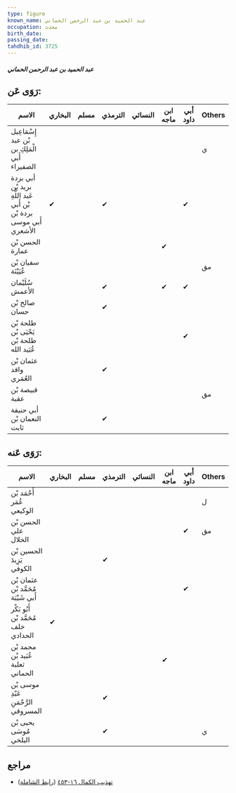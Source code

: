 ```yaml
---
type: figure
known_name: عبد الحميد بن عبد الرحمن الحماني
occupation: محدث
birth_date:
passing_date:
tahdhib_id: 3725
---
```

##### عبد الحميد بن عبد الرحمن الحماني

## رَوَى عَن:
| الاسم                                                              | البخاري | مسلم | الترمذي | النسائي | ابن ماجه | أبي داود | Others |
| ------------------------------------------------------------------ | ------- | ---- | ------- | ------- | -------- | -------- | ------ |
| إِسْمَاعِيل بْن عبد الْمَلِكِ بن أَبي الصفيراء                     |         |      |         |         |          |          | ي      |
| أبي بردة بريد بْن عَبد اللَّهِ بْن أَبي بردة بْن أَبي موسى الأشعري | ✔       |      | ✔       |         |          | ✔        |        |
| الحسن بْن عمارة                                                    |         |      |         |         | ✔        |          |        |
| سفيان بْن عُيَيْنَة                                                |         |      |         |         |          |          | مق     |
| سُلَيْمان الأعمش                                                   |         |      | ✔       |         | ✔        | ✔        |        |
| صالح بْن حسان                                                      |         |      | ✔       |         |          |          |        |
| طلحة بْن يَحْيَى بْن طلحة بْن عُبَيد الله                          |         |      |         |         |          | ✔        |        |
| عثمان بْن واقد العُمَري                                            |         |      | ✔       |         |          |          |        |
| قبيصة بْن عقبة                                                     |         |      |         |         |          |          | مق     |
| أبي حنيفة النعمان بْن ثابت                                         |         |      | ✔       |         |          |          |        |
## رَوَى عَنه:
| الاسم                                | البخاري | مسلم | الترمذي | النسائي | ابن ماجه | أبي داود | Others |
| ------------------------------------ | ------- | ---- | ------- | ------- | -------- | -------- | ------ |
| أَحْمَد بْن عُمَر الوكيعي            |         |      |         |         |          |          | ل      |
| الحسن بْن علي الخلال                 |         |      |         |         |          | ✔        | مق     |
| الحسين بْن يَزِيدَ الكوفي            |         |      | ✔       |         |          |          |        |
| عثمان بْن مُحَمَّد بْن أَبي شَيْبَة  |         |      |         |         |          | ✔        |        |
| أَبُو بَكْر مُحَمَّد بْن خلف الحدادي | ✔       |      |         |         |          |          |        |
| محمد بْن عُبَيد بْن ثعلبة الحماني    |         |      |         |         | ✔        |          |        |
| موسى بْن عَبْدِ الرَّحْمَنِ المسروقي |         |      | ✔       |         |          |          |        |
| يحيى بْن مُوسَى البلخي               |         |      | ✔       |         |          |          | ي      |
## مراجع
- [تهذيب الكمال ١٦-٤٥٣](obsidian://open?vault=Tahdhib-al-Kamal&file=Figures/٣٧٢٥-عبد%20الحميد%20بن%20عبد%20الرحمن%20الحماني) ([رابط الشاملة](https://shamela.ws/book/3722/8446))